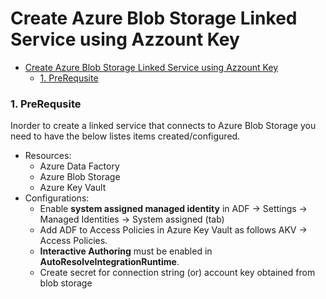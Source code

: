 # Create Azure Blob Storage Linked Service using Azzount Key

- [Create Azure Blob Storage Linked Service using Azzount Key](#create-azure-blob-storage-linked-service-using-azzount-key)
    - [1. PreRequsite](#1-prerequsite)

### 1. PreRequsite
Inorder to create a linked service that connects to Azure Blob Storage you need to have the below listes items created/configured.

- Resources:
  - Azure Data Factory
  - Azure Blob Storage
  - Azure Key Vault
- Configurations:
  - Enable **system assigned managed identity** in ADF -> Settings -> Managed Identities -> System assigned (tab)
  - Add ADF to Access Policies in Azure Key Vault as follows AKV -> Access Policies.
  - **Interactive Authoring** must be enabled in **AutoResolveIntegrationRuntime**.
  - Create secret for connection string (or) account key obtained from blob storage